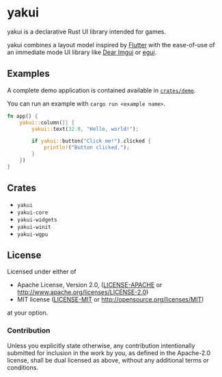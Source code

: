 # yakui
yakui is a declarative Rust UI library intended for games.

yakui combines a layout model inspired by [Flutter] with the ease-of-use of an immediate mode UI library like [Dear Imgui] or [egui].

[Flutter]: https://flutter.dev/
[Dear Imgui]: https://github.com/ocornut/imgui
[egui]: https://github.com/emilk/egui

## Examples
A complete demo application is contained available in [`crates/demo`](crates/demo).

You can run an example with `cargo run <example name>`.

```rust
fn app() {
    yakui::column(|| {
        yakui::text(32.0, "Hello, world!");

        if yakui::button("Click me!").clicked {
            println!("Button clicked.");
        }
    })
}
```

## Crates
* `yakui`
* `yakui-core`
* `yakui-widgets`
* `yakui-winit`
* `yakui-wgpu`

## License
Licensed under either of

 * Apache License, Version 2.0, ([LICENSE-APACHE](LICENSE-APACHE) or http://www.apache.org/licenses/LICENSE-2.0)
 * MIT license ([LICENSE-MIT](LICENSE-MIT) or http://opensource.org/licenses/MIT)

at your option.

### Contribution
Unless you explicitly state otherwise, any contribution intentionally submitted for inclusion in the work by you, as defined in the Apache-2.0 license, shall be dual licensed as above, without any additional terms or conditions.